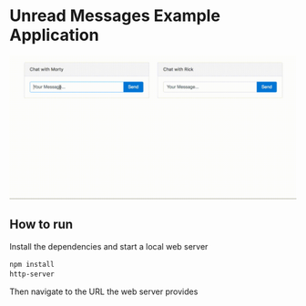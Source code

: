 # Unread Messages Example Application

![alt gifs are awesome, right?](output.gif)

## How to run
Install the dependencies and start a local web server
```sh
npm install 
http-server
```
Then navigate to the URL the web server provides